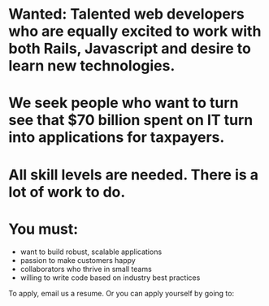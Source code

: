 # Wanted: Talented web developers who are equally excited to work with both Rails, Javascript and desire to learn new technologies.

# We seek people who want to turn see that $70 billion spent on IT turn into applications for taxpayers.

# All skill levels are needed. There is a lot of work to do.

# You must:

* want to build robust, scalable applications
* passion to make customers happy
* collaborators who thrive in small teams
* willing to write code based on industry best practices

To apply, email us a resume. Or you can apply yourself by going to:

